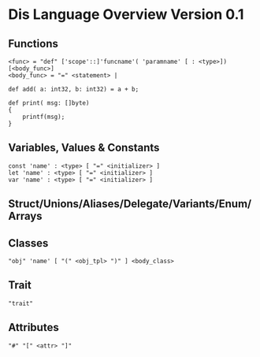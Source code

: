# Dis Language Overview Version 0.1


## Functions

	<func> = "def" ['scope'::]'funcname'( 'paramname' [ : <type>]) [<body_func>]
	<body_func> = "=" <statement> | 

	def add( a: int32, b: int32) = a + b;

	def print( msg: []byte) 
	{
		printf(msg);
	}

## Variables, Values & Constants

	const 'name' : <type> [ "=" <initializer> ]
	let 'name' : <type> [ "=" <initializer> ]
	var 'name' : <type> [ "=" <initializer> ]


## Struct/Unions/Aliases/Delegate/Variants/Enum/Arrays


## Classes
	
	"obj" 'name' [ "(" <obj_tpl> ")" ] <body_class>

## Trait
	"trait"

## Attributes

	"#" "[" <attr> "]"






